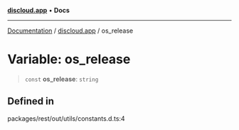 [**discloud.app**](../README.md) • **Docs**

***

[Documentation](../../packages.md) / [discloud.app](../README.md) / os\_release

# Variable: os\_release

> `const` **os\_release**: `string`

## Defined in

packages/rest/out/utils/constants.d.ts:4
